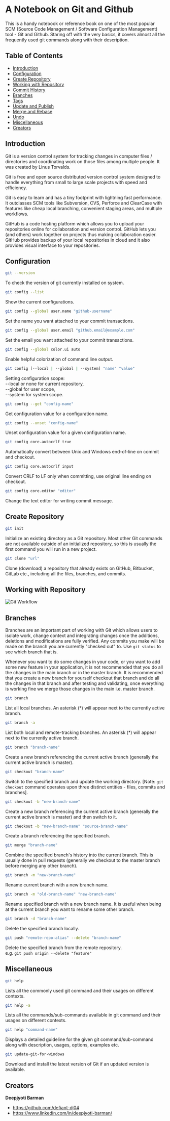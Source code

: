 # A Notebook on Git and Github

This is a handy notebook or reference book on one of the most popular SCM (Source Code Management / Software Configuration Management) tool - Git and Github. Staring off with the very basics, it covers almost all the frequently used git commands along with their description.

## Table of Contents

- [Introduction](#introduction)
- [Configuration](#configuration)
- [Create Repository](#create-repository)
- [Working with Repository](#working-with-repository)
- [Commit History](#commit-history)
- [Branches](#branches)
- [Tags](#tag)
- [Update and Publish](#update-and-publish)
- [Merge and Rebase](#merge-and-rebase)
- [Undo](#undo)
- [Miscellaneous](#miscellaneous)
- [Creators](#creators)

## Introduction

Git is a version control system for tracking changes in computer files / directories and coordinating work on those files among multiple people. It was created by Linus Torvalds.

Git is free and open source distributed version control system designed to handle everything from small to large scale projects with speed and efficiency.

Git is easy to learn and has a tiny footprint with lightning fast performance. It outclasses SCM tools like Subversion, CVS, Perforce and ClearCase with features like cheap local branching, convenient staging areas, and multiple workflows.

GitHub is a code hosting platform which allows you to upload your repositories online for collaboration and version control. GitHub lets you (and others) work together on projects thus making collaboration easier. GitHub provides backup of your local repositories in cloud and it also provides visual interface to your repositories.

## Configuration

```bash
git --version
```

To check the version of git currently installed on system.

```bash
git config --list
```

Show the current configurations.

```bash
git config --global user.name "github-username"
```

Set the name you want attached to your commit transactions.

```bash
git config --global user.email "github.email@example.com"
```

Set the email you want attached to your commit transactions.

```bash
git config --global color.ui auto
```

Enable helpful colorization of command line output.

```bash
git config [--local | --global | --system] "name" "value"
```

Setting configuration scope:\
--local or none for current repository,  
--global for user scope,  
--system for system scope.

```bash
git config --get "config-name"
```

Get configuration value for a configuration name.

```bash
git config --unset "config-name"
```

Unset configuration value for a given configuration name.

```bash
git config core.autocrlf true
```

Automatically convert between Unix and Windows end-of-line on commit and checkout.

```bash
git config core.autocrlf input
```

Convert CRLF to LF only when committing, use original line ending on checkout.

```bash
git config core.editor "editor"
```

Change the text editor for writing commit message.

## Create Repository

```bash
git init
```

Initialize an existing directory as a Git repository. Most other Git commands are not available outside of an initialized repository, so this is usually the first command you will run in a new project.

```bash
git clone "url"
```

Clone (download) a repository that already exists on GitHub, Bitbucket, GitLab etc., including all the files, branches, and commits.

## Working with Repository

![Git Workflow](git-workflow.png)

## Branches

Branches are an important part of working with Git which allows users to isolate work, change context and integrating changes once the additions, deletions and modifications are fully verified. Any commits you make will be made on the branch you are currently "checked out" to. Use ```git status``` to see which branch that is.

Whenever you want to do some changes in your code, or you want to add some new feature in your application, it is not recommended that you do all the changes in the main branch or in the master branch. It is recommended that you create a new branch for yourself checkout that branch and do all the changes in that branch and after testing and validating, once everything is working fine we merge those changes in the main i.e. master branch.

```bash
git branch
```

List all local branches. An asterisk (*) will appear next to the currently active branch.

```bash
git branch -a
```

List both local and remote-tracking branches. An asterisk (*) will appear next to the currently active branch.

```bash
git branch "branch-name"
```

Create a new branch referencing the current active branch (generally the current active branch is master).

```bash
git checkout "branch-name"
```

Switch to the specified branch and update the working directory. [Note: ```git checkout``` command operates upon three distinct entities - files, commits and branches].

```bash
git checkout -b "new-branch-name"
```

Create a new branch referencing the current active branch (generally the current active branch is master) and then switch to it.

```bash
git checkout -b "new-branch-name" "source-branch-name"
```

Create a branch referencing the specified branch.

```bash
git merge "branch-name"
```

Combine the specified branch's history into the current branch. This is usually done in pull requests (generally we checkout to the master branch before merging any other branch).

```bash
git branch -m "new-branch-name"
```

Rename current branch with a new branch name.

```bash
git branch -m "old-branch-name" "new-branch-name"
```

Rename specified branch with a new branch name. It is useful when being at the current branch you want to rename some other branch.

```bash
git branch -d "branch-name"
```

Delete the specified branch locally.

```bash
git push "remote-repo-alias" --delete "branch-name"
```

Delete the specified branch from the remote repository.  
e.g. ```git push origin --delete "feature"```

## Miscellaneous

```bash
git help
```

Lists all the commonly used git command and their usages on different contexts.

```bash
git help -a
```

Lists all the commands/sub-commands available in git command and their usages on different contexts.

```bash
git help "command-name"
```

Displays a detailed guideline for the given git command/sub-command along with description, usages, options, examples etc.

```bash
git update-git-for-windows
```

Download and install the latest version of Git if an updated version is available.

## Creators

**Deepjyoti Barman**

- <https://github.com/defiant-dj04>
- <https://www.linkedin.com/in/deepjyoti-barman/>